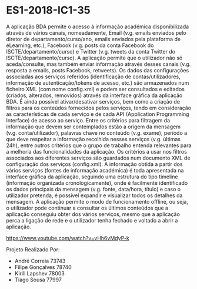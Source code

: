 # ES1-2018-IC1-35

A aplicação BDA permite o acesso à informação académica disponibilizada através de vários canais, nomeadamente, Email (v.g. emails enviados pelo diretor de departamento/curso/ano, emails enviados pela plataforma de eLearning, etc.), Facebook (v.g. posts da conta Facebook do ISCTE/departamento/curso) e Twitter (v.g. tweets da conta Twitter do ISCTE/departamento/curso).
A aplicação permite que o utilizador não só aceda/consulte, mas também enviar informação através desses canais (v.g. resposta a emails, posts Facebook, retweets).
Os dados das configurações associadas aos serviços referidos (identificação de contas/utilizadores, informação de autenticação/tokens de acesso, etc.) são armazenados num ficheiro XML (com nome config.xml) e podem ser consultados e editados (criados, alterados, removidos) através da interface gráfica da aplicação BDA. É ainda possível ativar/desativar serviços, bem como a criação de filtros para os conteúdos fornecidos pelos serviços, tendo em consideração as características de cada serviço e de cada API (Application Programming Interface) de acesso ao serviço. Entre os critérios para filtragem da informação que devem ser contemplados estão a origem da mensagem (v.g. conta/utilizador), palavras chave no conteúdo (v.g. exame), período a que deve respeitar a informação recolhida nesses serviços (v.g. últimas 24h), entre outros critérios que o grupo de trabalho entenda relevantes para a melhoria das funcionalidades da aplicação. Os critérios a usar nos filtros associados aos diferentes serviços são guardados num documento XML de configuração dos serviços (config.xml).
A informação obtida a partir dos vários serviços (fontes de informação académica) é toda apresentada na interface gráfica da aplicação, seguindo uma estrutura do tipo timeline (informação organizada cronologicamente), onde é facilmente identificado os dados principais da mensagem (v.g. fonte, data/hora, título) e caso o utilizador pretenda, é possível expandir e visualizar todos os detalhes da mensagem.
A aplicação permite o modo de funcionamento offline, ou seja, o utilizador pode continuar a consultar os últimos conteúdos que a aplicação conseguiu obter dos vários serviços, mesmo que a aplicação perca a ligação de rede e o utilizador tenha fechado e voltado a abrir a aplicação.

https://www.youtube.com/watch?v=vHh6vMdyP-k

Projeto Realizado Por:
- André Correia 73743
- Filipe Gonçalves 78740
- Kirill Lapshev 78003
- Tiago Sousa 77997
